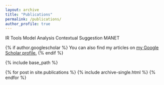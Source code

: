 ```yaml
---
layout: archive
title: "Publications"
permalink: /publications/
author_profile: true
---
```


<span class="tool">IR Tools</span> 
<span class="model">Model Analysis</span> 
<span class="cs">Contextual Suggestion</span> 
<span class="manet">MANET</span>

{% if author.googlescholar %}
  You can also find my articles on <u><a href="{{author.googlescholar}}">my Google Scholar profile</a>.</u>
{% endif %}

{% include base_path %}

{% for post in site.publications %}
  {% include archive-single.html %}
{% endfor %}
